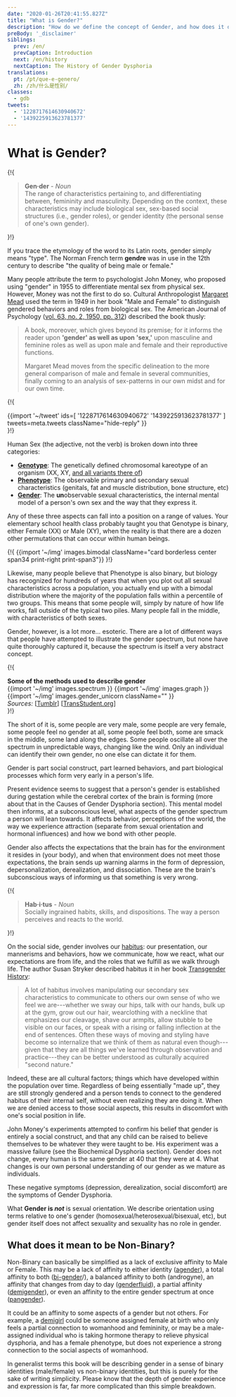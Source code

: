 ```yaml
---
date: "2020-01-26T20:41:55.827Z"
title: "What is Gender?"
description: "How do we define the concept of Gender, and how does it differ from Sex?"
preBody: '_disclaimer'
siblings:
  prev: /en/
  prevCaption: Introduction
  next: /en/history
  nextCaption: The History of Gender Dysphoria
translations:
  pt: /pt/que-e-genero/
  zh: /zh/什么是性别/
classes:
  - gdb
tweets:
  - '1228717614630940672'
  - '1439225913623781377'
---
```


# What is Gender?

{!{
<div class="gutter">
  <blockquote>
    <strong>Gen·der</strong> - <em>Noun</em><br>
    The range of characteristics pertaining to, and differentiating between, femininity and masculinity. Depending on the context, these characteristics may include biological sex, sex-based social structures (i.e., gender roles), or gender identity (the personal sense of one's own gender).
  </blockquote>
</div>
}!}

If you trace the etymology of the word to its Latin roots, gender simply means "type". The Norman French term **gendre** was in use in the 12th century to describe "the quality of being male or female."

Many people attribute the term to psychologist John Money, who proposed using "gender" in 1955 to differentiate mental sex from physical sex. However, Money was not the first to do so. Cultural Anthropologist [Margaret Mead](https://en.wikipedia.org/wiki/Margaret_Mead) used the term in 1949 in her book "Male and Female" to distinguish gendered behaviors and roles from biological sex. The American Journal of Psychology ([vol. 63, no. 2, 1950, pp. 312](https://www.jstor.org/stable/1418948)) described the book thusly:

> A book, moreover, which gives beyond its premise; for it informs the reader upon **'gender' as well as upon 'sex,'** upon masculine and feminine roles as well as upon male and female and their reproductive functions.
>
> Margaret Mead moves from the specific delineation to the more general comparison of male and female in several communities, finally coming to an analysis of sex-patterns in our own midst and for our own time.

{!{
<div class="gutter">
  {{import '~/tweet' ids=[
    '1228717614630940672'
    '1439225913623781377'
  ] tweets=meta.tweets className="hide-reply" }}
</div>
}!}

Human Sex (the adjective, not the verb) is broken down into three categories:

- **[Genotype](https://en.wikipedia.org/wiki/Genotype)**: The genetically defined chromosomal kareotype of an organism (XX, XY, [and all variants there of](https://twitter.com/sciencevet2/status/1035250518870900737?lang=en))
- **[Phenotype](https://en.wikipedia.org/wiki/Phenotype)**: The observable primary and secondary sexual characteristics (genitals, fat and muscle distribution, bone structure, etc)
- **[Gender](https://en.wikipedia.org/wiki/Gender)**: The **un**observable sexual characteristics, the internal mental model of a person's own sex and the way that they express it.

Any of these three aspects can fall into a position on a range of values. Your elementary school health class probably taught you that Genotype is binary, either Female (XX) or Male (XY), when the reality is that there are a dozen other permutations that can occur within human beings.

{!{ {{import '~/img' images.bimodal className="card borderless center span34 print-right print-span3"}} }!}

Likewise, many people believe that Phenotype is also binary, but biology has recognized for hundreds of years that when you plot out all sexual characteristics across a population, you actually end up with a bimodal distribution where the majority of the population falls within a percentile of two groups. This means that some people will, simply by nature of how life works, fall outside of the typical two piles. Many people fall in the middle, with characteristics of both sexes.

Gender, however, is a lot more... esoteric. There are a lot of different ways that people have attempted to illustrate the gender spectrum, but none have quite thoroughly captured it, because the spectrum is itself a very abstract concept.

{!{
<div class="">
  <div class="card">
    <div class="card-header"><strong>Some of the methods used to describe gender</strong></div>
    <div class="card-body flex flex-row">
      {{import '~/img' images.spectrum }}
      {{import '~/img' images.graph }}
      {{import '~/img' images.gender_unicorn className="" }}
    </div>
    <div class="card-body">
      <em>Sources:</em>
      [<a href="https://bahamutzero.tumblr.com/post/56838411871/gender-a-visual-guide-when-most-people-think-of">Tumblr</a>]
      [<a href="http://www.transstudent.org/gender">TransStudent.org</a>]
    </div>
  </div>
</div>
}!}

The short of it is, some people are very male, some people are very female, some people feel no gender at all, some people feel both, some are smack in the middle, some land along the edges. Some people oscillate all over the spectrum in unpredictable ways, changing like the wind. Only an individual can identify their own gender, no one else can dictate it for them.

Gender is part social construct, part learned behaviors, and part biological processes which form very early in a person's life.

Present evidence seems to suggest that a person's gender is established during gestation while the cerebral cortex of the brain is forming (more about that in the Causes of Gender Dysphoria section). This mental model then informs, at a subconscious level, what aspects of the gender spectrum a person will lean towards. It affects behavior, perceptions of the world, the way we experience attraction (separate from sexual orientation and hormonal influences) and how we bond with other people.

Gender also affects the expectations that the brain has for the environment it resides in (your body), and when that environment does not meet those expectations, the brain sends up warning alarms in the form of depression, depersonalization, derealization, and dissociation. These are the brain's subconscious ways of informing us that something is very wrong.

{!{
<div class="gutter"><blockquote>
  <strong>Hab·i·tus</strong> - <em>Noun</em><br>
  Socially ingrained habits, skills, and dispositions. The way a person perceives and reacts to the world.
</blockquote></div>
}!}

On the social side, gender involves our [habitus](https://en.wikipedia.org/wiki/Habitus_(sociology)): our presentation, our mannerisms and behaviors, how we communicate, how we react, what our expectations are from life, and the roles that we fulfill as we walk through life. The author Susan Stryker described habitus it in her book [Transgender History](https://smile.amazon.com/Transgender-History-second-Todays-Revolution/dp/158005689X):

> A lot of habitus involves manipulating our secondary sex characteristics to communicate to others our own sense of who we feel we are---whether we sway our hips, talk with our hands, bulk up at the gym, grow out our hair, wearclothing with a neckline that emphasizes our cleavage, shave our armpits, allow stubble to be visible on our faces, or speak with a rising or falling inflection at the end of sentences. Often these ways of moving and styling have become so internalize that we think of them as natural even though---given that they are all things we've learned through observation and practice---they can be better understood as culturally acquired "second nature."

Indeed, these are all cultural factors; things which have developed within the population over time. Regardless of being essentially "made up", they are still strongly gendered and a person tends to connect to the gendered habitus of their internal self, without even realizing they are doing it. When we are denied access to those social aspects, this results in discomfort with one's social position in life.

John Money's experiments attempted to confirm his belief that gender is entirely a social construct, and that any child can be raised to believe themselves to be whatever they were taught to be. His experiment was a massive failure (see the Biochemical Dysphoria section). Gender does not change, every human is the same gender at 40 that they were at 4. What changes is our own personal understanding of our gender as we mature as individuals.

These negative symptoms (depression, derealization, social discomfort) are the symptoms of Gender Dysphoria.

What **Gender is *not*** is sexual orientation. We describe orientation using terms relative to one's gender (homosexual/heterosexual/bisexual, etc), but gender itself does not affect sexuality and sexuality has no role in gender.

## What does it mean to be Non-Binary?

Non-Binary can basically be simplified as a lack of exclusive affinity to Male or Female. This may be a lack of affinity to either identity ([agender](https://gender.wikia.org/wiki/Agender)), a total affinity to both ([bi-gender](https://gender.wikia.org/wiki/Bigender)/), a balanced affinity to both (androgyne), an affinity that changes from day to day ([genderfluid](https://gender.wikia.org/wiki/Genderfluid)), a partial affinity ([demigender](https://gender.wikia.org/wiki/Demigender)), or even an affinity to the entire gender spectrum at once ([pangender](https://gender.wikia.org/wiki/Pangender)).

It could be an affinity to some aspects of a gender but not others. For example, a [demigirl](https://gender.wikia.org/wiki/Demigirl) could be someone assigned female at birth who only feels a partial connection to womanhood and femininity, or may be a male-assigned individual who is taking hormone therapy to relieve physical dysphoria, and has a female phenotype, but does not experience a strong connection to the social aspects of womanhood.

In generalist terms this book will be describing gender in a sense of binary identities (male/female) vs non-binary identities, but this is purely for the sake of writing simplicity. Please know that the depth of gender experience and expression is far, far more complicated than this simple breakdown.
